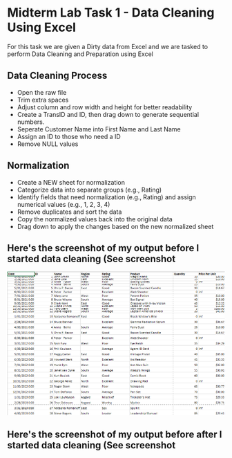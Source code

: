 # Midterm Lab Task 1 - Data Cleaning Using Excel
For this task we are given a Dirty data from Excel and we are tasked to perform Data Cleaning and Preparation using Excel
## Data Cleaning Process
- Open the raw file
- Trim extra spaces
- Adjust column and row width and height for better readability
- Create a TransID and ID, then drag down to generate sequential numbers.
- Seperate Customer Name into First Name and Last Name 
- Assign an ID to those who need a ID
- Remove NULL values
## Normalization 
- Create a NEW sheet for normalization 
- Categorize data into separate groups (e.g., Rating)
- Identify fields that need normalization (e.g., Rating) and assign numerical values (e.g., 1, 2, 3, 4)
- Remove duplicates and sort the data
- Copy the normalized values back into the original data
- Drag down to apply the changes based on the new normalized sheet
## Here's the screenshot of my output before I started data cleaning (See screenshot
![Sample Output](Midterm%20Lab%20Task%201/images/One.png)
## Here's the screenshot of my output before after I started data cleaning (See screenshot


